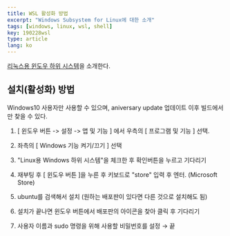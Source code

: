 ```yaml
---
title: WSL 활성화 방법
excerpt: "Windows Subsystem for Linux에 대한 소개"
tags: [windows, linux, wsl, shell]
key: 190228wsl
type: article
lang: ko
---
```


[리눅스용 윈도우 하위 시스템](https://ko.wikipedia.org/wiki/%EB%A6%AC%EB%88%85%EC%8A%A4%EC%9A%A9_%EC%9C%88%EB%8F%84%EC%9A%B0_%ED%95%98%EC%9C%84_%EC%8B%9C%EC%8A%A4%ED%85%9C)을 소개한다.



## 설치(활성화) 방법

Windows10 사용자만 사용할 수 있으며, aniversary update 업데이트 이후 빌드에서만 찾을 수 있다.

1. [ 윈도우 버튼 -> 설정 -> 앱 및 기능 ] 에서 우측의 [ 프로그램 및 기능 ] 선택.

2. 좌측의 [ Windows 기능 켜기/끄기 ] 선택

3. "Linux용 Windows 하위 시스템"을 체크한 후 확인버튼을 누르고 기다리기

4. 재부팅 후 [ 윈도우 버튼 ]을 누른 후 키보드로 "store" 입력 후 엔터. (Microsoft Store)

5. ubuntu를 검색해서 설치 (원하는 배포판이 있다면 다른 것으로 설치해도 됨)

6. 설치가 끝나면 윈도우 버튼에서 배포판의 아이콘을 찾아 클릭 후 기다리기

7. 사용자 이름과 sudo 명령을 위해 사용할 비밀번호를 설정 $\rightarrow$ 끝
